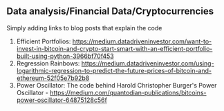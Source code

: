 ## Data analysis/Financial Data/Cryptocurrencies

Simply adding links to blog posts that explain the code

1. Efficient Portfolios: https://medium.datadriveninvestor.com/want-to-invest-in-bitcoin-and-crypto-start-smart-with-an-efficient-portfolio-built-using-python-3966bf70f453
2. Regression Rainbows: https://medium.datadriveninvestor.com/using-logarithmic-regression-to-predict-the-future-prices-of-bitcoin-and-ethereum-52f05e7b92b8
3. Power Oscillator: The code behind Harold Christopher Burger's Power Oscillator - https://medium.com/quantodian-publications/bitcoins-power-oscillator-64875128c56f

